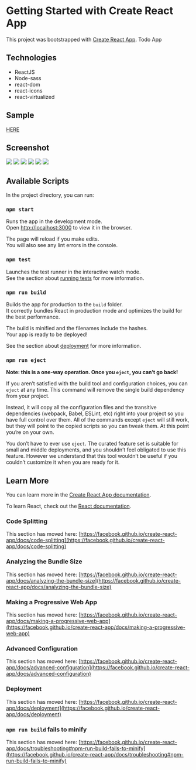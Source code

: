 # Getting Started with Create React App

This project was bootstrapped with [Create React App](https://github.com/facebook/create-react-app). Todo App

## Technologies

- ReactJS
- Node-sass
- react-dom
- react-icons
- react-virtualized

## Sample

<a href="https://songdoing.github.io/Todo-App/">HERE</a>

## Screenshot

<img src = "https://user-images.githubusercontent.com/48890162/102726756-44927d00-42ef-11eb-94af-1908f04fca1c.png">
<img src = "https://user-images.githubusercontent.com/48890162/102726758-45c3aa00-42ef-11eb-8b1e-5b89db1fcfed.png">
<img src = "https://user-images.githubusercontent.com/48890162/102726761-46f4d700-42ef-11eb-96e3-308e644fd446.png">
<img src = "https://user-images.githubusercontent.com/48890162/102726764-49573100-42ef-11eb-96b3-1c3178a79d8b.png">
<img src = "https://user-images.githubusercontent.com/48890162/102726768-4bb98b00-42ef-11eb-8486-6821414024e8.png">
<img src = "https://user-images.githubusercontent.com/48890162/102726770-4f4d1200-42ef-11eb-8874-7538ccb51252.png">

## Available Scripts

In the project directory, you can run:

### `npm start`

Runs the app in the development mode.\
Open [http://localhost:3000](http://localhost:3000) to view it in the browser.

The page will reload if you make edits.\
You will also see any lint errors in the console.

### `npm test`

Launches the test runner in the interactive watch mode.\
See the section about [running tests](https://facebook.github.io/create-react-app/docs/running-tests) for more information.

### `npm run build`

Builds the app for production to the `build` folder.\
It correctly bundles React in production mode and optimizes the build for the best performance.

The build is minified and the filenames include the hashes.\
Your app is ready to be deployed!

See the section about [deployment](https://facebook.github.io/create-react-app/docs/deployment) for more information.

### `npm run eject`

**Note: this is a one-way operation. Once you `eject`, you can’t go back!**

If you aren’t satisfied with the build tool and configuration choices, you can `eject` at any time. This command will remove the single build dependency from your project.

Instead, it will copy all the configuration files and the transitive dependencies (webpack, Babel, ESLint, etc) right into your project so you have full control over them. All of the commands except `eject` will still work, but they will point to the copied scripts so you can tweak them. At this point you’re on your own.

You don’t have to ever use `eject`. The curated feature set is suitable for small and middle deployments, and you shouldn’t feel obligated to use this feature. However we understand that this tool wouldn’t be useful if you couldn’t customize it when you are ready for it.

## Learn More

You can learn more in the [Create React App documentation](https://facebook.github.io/create-react-app/docs/getting-started).

To learn React, check out the [React documentation](https://reactjs.org/).

### Code Splitting

This section has moved here: [https://facebook.github.io/create-react-app/docs/code-splitting](https://facebook.github.io/create-react-app/docs/code-splitting)

### Analyzing the Bundle Size

This section has moved here: [https://facebook.github.io/create-react-app/docs/analyzing-the-bundle-size](https://facebook.github.io/create-react-app/docs/analyzing-the-bundle-size)

### Making a Progressive Web App

This section has moved here: [https://facebook.github.io/create-react-app/docs/making-a-progressive-web-app](https://facebook.github.io/create-react-app/docs/making-a-progressive-web-app)

### Advanced Configuration

This section has moved here: [https://facebook.github.io/create-react-app/docs/advanced-configuration](https://facebook.github.io/create-react-app/docs/advanced-configuration)

### Deployment

This section has moved here: [https://facebook.github.io/create-react-app/docs/deployment](https://facebook.github.io/create-react-app/docs/deployment)

### `npm run build` fails to minify

This section has moved here: [https://facebook.github.io/create-react-app/docs/troubleshooting#npm-run-build-fails-to-minify](https://facebook.github.io/create-react-app/docs/troubleshooting#npm-run-build-fails-to-minify)
